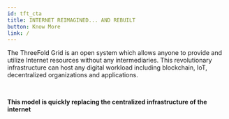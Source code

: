```yaml
---
id: tft_cta
title: INTERNET REIMAGINED... AND REBUILT
button: Know More
link: /
---
```


The ThreeFold Grid is an open system which allows anyone to provide and utilize Internet resources without any intermediaries. This revolutionary infrastructure can host any digital workload including blockchain, IoT, decentralized organizations and applications.

<br />

**This model is quickly replacing the centralized infrastructure of the internet**
